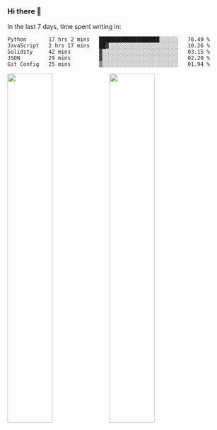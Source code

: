 ### Hi there 👋

In the last 7 days, time spent writing in:

<!--START_SECTION:waka-->
```text
Python       17 hrs 2 mins   ███████████████████░░░░░░   76.49 % 
JavaScript   2 hrs 17 mins   ██▓░░░░░░░░░░░░░░░░░░░░░░   10.26 % 
Solidity     42 mins         ▓░░░░░░░░░░░░░░░░░░░░░░░░   03.15 % 
JSON         29 mins         ▓░░░░░░░░░░░░░░░░░░░░░░░░   02.20 % 
Git Config   25 mins         ▒░░░░░░░░░░░░░░░░░░░░░░░░   01.94 % 
```
<!--END_SECTION:waka-->

<img src="https://wakatime.com/share/@jimtje/5d0c92de-08f8-4a72-8f2f-6a9693d1e318.svg" width=45% height=45%> <img src="https://wakatime.com/share/@jimtje/501498ae-bda5-4da7-a89d-b40bcdd5556d.svg" width=45% height=45%>
